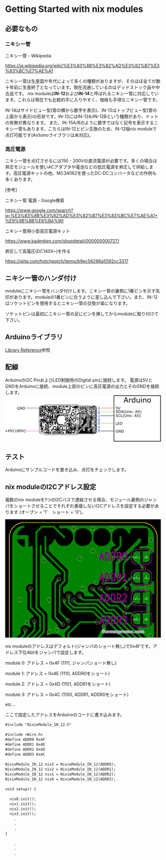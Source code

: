 # Getting Started with nix modules

## 必要なもの

### ニキシー管

ニキシー管 - Wikipedia

https://ja.wikipedia.org/wiki/%E3%83%8B%E3%82%AD%E3%82%B7%E3%83%BC%E7%AE%A1

ニキシー管は生産国や年代によって多くの種類がありますが、そのほぼ全てが数十年前に生産終了となっています。現在流通しているのはデッドストック品や中古品です。
nix moduleは**IN-12**および**IN-14**と呼ばれるニキシー管に対応しています。これらは現在でも比較的手に入りやすく、価格も手頃なニキシー管です。

IN-14はサイドビュー型(管の横から数字を表示)、IN-12はトップビュー型(管の上面から表示)の形状です。IN-12にはIN-12A/IN-12Bという種類があり、ドットの有無が異なります。
また、IN-15A/Bのように数字ではなく記号を表示するニキシー管もあります。こちらはIN-12とピン互換のため、IN-12版nix moduleで点灯可能です(Arduinoライブラリは未対応)。

### 高圧電源
ニキシー管を点灯させるには150 - 200Vの直流電源が必要です。多くの場合は昇圧モジュールを使いACアダプタや電池などの低圧電源を昇圧して供給します。高圧電源キットの他、MC34062を使ったDC-DCコンバータなどの作例も多くあります。

[参考]

ニキシー管 電源 - Google検索

https://www.google.com/search?q=%E3%83%8B%E3%82%AD%E3%82%B7%E3%83%BC%E7%AE%A1+%E9%9B%BB%E6%BA%90


ニキシー管用小型高圧電源キット

https://www.kadenken.com/shopdetail/000000000727/

昇圧して高電圧(DC140V~)を作る

https://qiita.com/hotchpotch/items/b9ec56266a5592cc3317


## ニキシー管のハンダ付け
moduleにニキシー管をハンダ付けします。ニキシー管の裏側に1番ピンを示す矢印があります。moduleの1番ピンに合うように差し込んで下さい。また、IN-12はソケットピンを使用するとニキシー管の交換が楽になります。

ソケットピンは最初にニキシー管の足にピンを挿してからmoduleに取り付けて下さい。

## Arduinoライブラリ
[Library Reference](library_reference.md)参照

## 配線
ArduinoのI2C PinおよびLED制御用のDigital pinに接続します。
電源は5VとGNDをArduinoに接続、module上部のピンに高圧電源の出力とそのGNDを接続します。
![Connection](images/connection_single.png)


## テスト
Arduinoにサンプルコードを書き込み、点灯をチェックします。

## nix moduleのI2Cアドレス設定
複数のnix moduleを1つのI2Cバスで連結させる場合、モジュール裏側のジャンパをショートさせることでそれぞれ重複しないI2Cアドレスを設定する必要があります
(オープン = '1'　ショート = '0')。

![ADDR Short Jumper](images/addr.png)

nix moduleのアドレスはデフォルト(ジャンパのショート無し)で0x4Fです。アドレス下位4bitをジャンパで設定します。

module 0: アドレス = 0x4F (1111, ジャンパショート無し)

module 1: アドレス = 0x4E (1110, ADDR0をショート)

module 2: アドレス = 0x4D (1101, ADDR1をショート)

module 3: アドレス = 0x4C (1100, ADDR1, ADDR0をショート)

etc...

ここで設定したアドレスをArduinoのコードに書き込みます。

```
#include "NixieModule_IN_12.h"

#include <Wire.h>
#define ADDR0 0x4F
#define ADDR1 0x4E
#define ADDR2 0x4D
#define ADDR3 0x4C

NixieModule_IN_12 nix3 = NixieModule_IN_12(ADDR0);
NixieModule_IN_12 nix2 = NixieModule_IN_12(ADDR1);
NixieModule_IN_12 nix1 = NixieModule_IN_12(ADDR2);
NixieModule_IN_12 nix0 = NixieModule_IN_12(ADDR3);

void setup() { 

  nix0.init();
  nix1.init();
  nix2.init();
  nix3.init();
    .
    .
    .
}

    .
    .
    .

```

